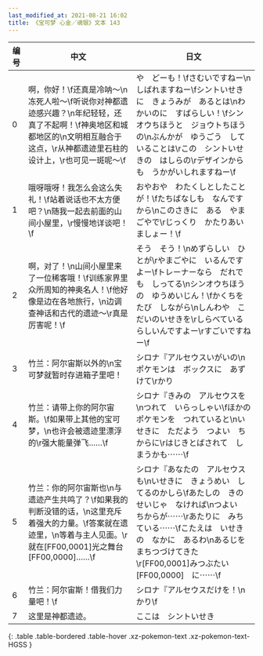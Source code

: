 ```yaml
---
last_modified_at: 2021-08-21 16:02
title: 《宝可梦 心金／魂银》文本 143
---
```

| 编号 | 中文 | 日文 |
| ---- | ---- | ---- |
| 0 | 啊，你好！\f还真是冷呐～\n冻死人啦～\f听说你对神都遗迹感兴趣？\n年纪轻轻，还真了不起啊！\f神奥地区和城都地区的\n文明相互融合于这点，\r从神都遗迹里石柱的设计上，\r也可见一斑呢～\f | や　どーも！\fさむいですねー\nしばれますねー\fシントいせきに　きょうみが　あるとは\nわかいのに　すばらしい！\fシンオウちほうと　ジョウトちほうの\nぶんかが　ゆうごう　していることは\rこの　シントいせきの　はしらの\rデザインからも　うかがいしれますねー\f |
| 1 | 哦呀哦呀！我怎么会这么失礼！\f站着说话也不太方便吧？\n随我一起去前面的山间小屋里，\r慢慢地详谈吧！\f | おやおや　わたくしとしたことが！\fたちばなしも　なんですから\nこのさきに　ある　やまごやで\rじっくり　かたりあいましょー！\f |
| 2 | 啊，对了！\n山间小屋里来了一位稀客哦！\f训练家界里众所周知的神奥名人！\f他好像是边在各地旅行，\n边调查神话和古代的遗迹～\r真是厉害呢！\f | そう　そう！\nめずらしい　ひとが\rやまごやに　いるんですよー\fトレーナーなら　だれでも　しってる\nシンオウちほうの　ゆうめいじん！\fかくちを　たび　しながら\nしんわや　こだいのいせきを\rしらべている　らしいんですよー\rすごいですねー\f |
| 3 | 竹兰：阿尔宙斯以外的\n宝可梦就暂时存进箱子里吧！ | シロナ『アルセウスいがいの\nポケモンは　ボックスに　あずけて\rかり |
| 4 | 竹兰：请带上你的阿尔宙斯。\f如果带上其他的宝可梦，\n也许会被遗迹里漂浮的\r强大能量弹飞……\f | シロナ『きみの　アルセウスを\nつれて　いらっしゃい\fほかの　ポケモンを　つれていると\nいせきに　ただよう　つよい　ちからに\rはじきとばされて　しまうかも⋯⋯\f |
| 5 | 竹兰：你的阿尔宙斯也\n与遗迹产生共鸣了？\f如果我的判断没错的话，\n这里充斥着强大的力量。\f答案就在遗迹里，\n等着与主人见面。\r就在[FF00,0001]光之舞台[FF00,0000]……\f | シロナ『あなたの　アルセウスも\nいせきに　きょうめい　してるのかしら\fあたしの　きのせいじゃ　なければ\nつよい　ちからが⋯⋯\rあたりに　みちている⋯⋯\fこたえは　いせきの　なかに　あるわ\nあるじを　まちつづけてきた\r[FF00,0001]みつぶたい[FF00,0000]　に⋯⋯\f |
| 6 | 竹兰：阿尔宙斯！借我们力量吧！\f | シロナ『アルセウスだけを！\nかり\f |
| 7 | 这里是神都遗迹。 | ここは　シントいせき |
{: .table .table-bordered .table-hover .xz-pokemon-text .xz-pokemon-text-HGSS }